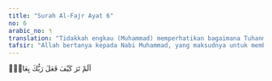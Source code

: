 ```yaml
---
title: "Surah Al-Fajr Ayat 6"
no: 6
arabic_no: ٦
translation: "Tidakkah engkau (Muhammad) memperhatikan bagaimana Tuhanmu berbuat terhadap (kaum) ‘Ad?"
tafsir: "Allah bertanya kepada Nabi Muhammad, yang maksudnya untuk memberitahukan kepada beliau atau siapa saja untuk direnungkan, tentang kaum 'Ad. Kaum ini adalah umat Nabi Hud yang mendiami daerah yang disebut Ahqaf di daerah Hadramaut, Yaman. 'Ad adalah nama nenek moyang mereka, 'Ad bin Iram bin Sam bin Nuh. Mereka diberi nama dengan nama nenek moyang mereka itu. Mereka terkenal sebagai bangsa yang kuat dan memiliki tubuh yang tinggi, besar, dan perkasa. Bukti keperkasaan mereka adalah bahwa mereka telah mampu membangun kota yang disebut Iram dengan gedung-gedung yang kokoh, tinggi, dan megah untuk ukuran pada masa itu. Mereka juga menguasai bangsa-bangsa sekitarnya. Walaupun demikian perkasa dan memiliki peradaban yang tinggi, Allah tetap mampu menghancurkan mereka sehingga hanya tinggal nama. Semua itu akibat pembangkangan mereka kepada Allah dan kesewenang-wenangan mereka kepada manusia."
---
```

اَلَمْ تَرَ كَيْفَ فَعَلَ رَبُّكَ بِعَادٍۖ